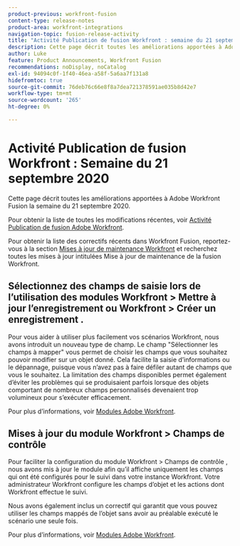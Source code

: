 ```yaml
---
product-previous: workfront-fusion
content-type: release-notes
product-area: workfront-integrations
navigation-topic: fusion-release-activity
title: "Activité Publication de fusion Workfront : semaine du 21 septembre 2020"
description: Cette page décrit toutes les améliorations apportées à Adobe Workfront Fusion la semaine du 21 septembre 2020.
author: Luke
feature: Product Announcements, Workfront Fusion
recommendations: noDisplay, noCatalog
exl-id: 94094c0f-1f40-46ea-a58f-5a6aa7f131a8
hidefromtoc: true
source-git-commit: 76deb76c66e8f8a7dea721378591ae035b8d42e7
workflow-type: tm+mt
source-wordcount: '265'
ht-degree: 0%

---
```


# Activité Publication de fusion Workfront : Semaine du 21 septembre 2020

Cette page décrit toutes les améliorations apportées à Adobe Workfront Fusion la semaine du 21 septembre 2020.

Pour obtenir la liste de toutes les modifications récentes, voir [Activité Publication de fusion Adobe Workfront](../../../../../product-announcements/product-releases/fusion-release-activity/fusion-release-activity.md).

Pour obtenir la liste des correctifs récents dans Workfront Fusion, reportez-vous à la section [Mises à jour de maintenance Workfront](https://experienceleague.adobe.com/docs/workfront-known-issues/releases/current-updates.html) et recherchez toutes les mises à jour intitulées Mise à jour de maintenance de la fusion Workfront.

## Sélectionnez des champs de saisie lors de l’utilisation des modules Workfront > Mettre à jour l’enregistrement ou Workfront > Créer un enregistrement .

Pour vous aider à utiliser plus facilement vos scénarios Workfront, nous avons introduit un nouveau type de champ. Le champ &quot;Sélectionner les champs à mapper&quot; vous permet de choisir les champs que vous souhaitez pouvoir modifier sur un objet donné. Cela facilite la saisie d’informations ou le dépannage, puisque vous n’avez pas à faire défiler autant de champs que vous le souhaitez. La limitation des champs disponibles permet également d’éviter les problèmes qui se produisaient parfois lorsque des objets comportant de nombreux champs personnalisés devenaient trop volumineux pour s’exécuter efficacement.

Pour plus d’informations, voir [Modules Adobe Workfront](../../../../../workfront-fusion/apps-and-their-modules/workfront-modules.md).

## Mises à jour du module Workfront > Champs de contrôle

Pour faciliter la configuration du module Workfront > Champs de contrôle , nous avons mis à jour le module afin qu’il affiche uniquement les champs qui ont été configurés pour le suivi dans votre instance Workfront. Votre administrateur Workfront configure les champs d’objet et les actions dont Workfront effectue le suivi.

Nous avons également inclus un correctif qui garantit que vous pouvez utiliser les champs mappés de l’objet sans avoir au préalable exécuté le scénario une seule fois.

Pour plus d’informations, voir [Modules Adobe Workfront](../../../../../workfront-fusion/apps-and-their-modules/workfront-modules.md).

